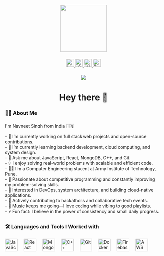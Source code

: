 <div align="center">
  <img height="150" src="https://media.giphy.com/media/qgQUggAC3Pfv687qPC/giphy.gif" />
</div>

###

<div align="center">
  <a href="https://www.linkedin.com/in/your-linkedin/">
    <img src="https://img.shields.io/static/v1?message=LinkedIn&logo=linkedin&label=&color=0077B5&logoColor=white&labelColor=&style=for-the-badge" height="25" alt="LinkedIn" />
  </a>
  <a href="mailto:your-email@gmail.com">
    <img src="https://img.shields.io/static/v1?message=Gmail&logo=gmail&label=&color=EA4335&logoColor=white&labelColor=&style=for-the-badge" height="25" alt="Gmail" />
  </a>
  <a href="https://wa.me/91xxxxxxxxxx">
    <img src="https://img.shields.io/static/v1?message=WhatsApp&logo=whatsapp&label=&color=25D366&logoColor=white&labelColor=&style=for-the-badge" height="25" alt="WhatsApp" />
  </a>
  <a href="https://twitter.com/your-twitter/">
    <img src="https://img.shields.io/static/v1?message=Twitter&logo=twitter&label=&color=1DA1F2&logoColor=white&labelColor=&style=for-the-badge" height="25" alt="Twitter" />
  </a>
</div>

###

<div align="center">
  <img src="https://visitor-badge.laobi.icu/badge?page_id=your-username.your-username&" />
</div>

###

<h1 align="center">Hey there 👋</h1>

###

<h3 align="left">👨‍💻 About Me</h3>

###

<p align="left">
I'm Navneet Singh from India 🇮🇳 <br><br>
- 🔭 I’m currently working on full stack web projects and open-source contributions.<br>
- 🌱 I’m currently learning backend development, cloud computing, and system design.<br>
- 💬 Ask me about JavaScript, React, MongoDB, C++, and Git.<br>
- 💡 I enjoy solving real-world problems with scalable and efficient code.<br>
- 👨‍🎓 I’m a Computer Engineering student at Army Institute of Technology, Pune.<br>
- 🧠 Passionate about competitive programming and constantly improving my problem-solving skills.<br>
- 🚀 Interested in DevOps, system architecture, and building cloud-native applications.<br>
- 🎯 Actively contributing to hackathons and collaborative tech events.<br>
- 🎵 Music keeps me going—I love coding while vibing to good playlists.<br>
- ⚡ Fun fact: I believe in the power of consistency and small daily progress.
</p>

###

<h3 align="left">🛠 Languages and Tools I Worked with </h3>

###

<div align="left">
  <img src="https://cdn.jsdelivr.net/gh/devicons/devicon/icons/javascript/javascript-original.svg" height="40" alt="JavaScript" />
  <img width="12" />
  <img src="https://cdn.jsdelivr.net/gh/devicons/devicon/icons/react/react-original.svg" height="40" alt="React" />
  <img width="12" />
  <img src="https://cdn.jsdelivr.net/gh/devicons/devicon/icons/mongodb/mongodb-original.svg" height="40" alt="MongoDB" />
  <img width="12" />
  <img src="https://cdn.jsdelivr.net/gh/devicons/devicon/icons/cplusplus/cplusplus-original.svg" height="40" alt="C++" />
  <img width="12" />
  <img src="https://cdn.jsdelivr.net/gh/devicons/devicon/icons/git/git-original.svg" height="40" alt="Git" />
  <img width="12" />
  <img src="https://cdn.jsdelivr.net/gh/devicons/devicon/icons/docker/docker-plain-wordmark.svg" height="40" alt="Docker" />
  <img width="12" />
  <img src="https://cdn.jsdelivr.net/gh/devicons/devicon/icons/firebase/firebase-plain-wordmark.svg" height="40" alt="Firebase" />
  <img width="12" />
  <img src="https://cdn.jsdelivr.net/gh/devicons/devicon/icons/amazonwebservices/amazonwebservices-original.svg" height="40" alt="AWS" />
</div>
